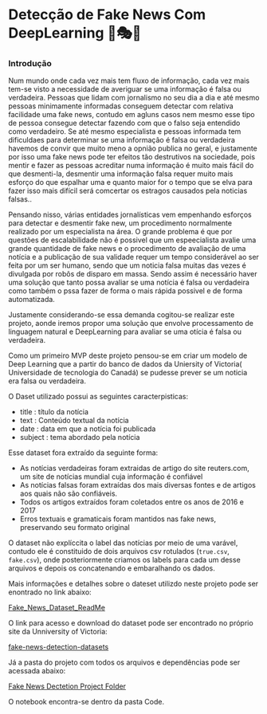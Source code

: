 # Detecção de Fake News Com DeepLearning 📰🎭🧠



### Introdução

Num mundo onde cada vez mais tem fluxo de informação, cada vez mais tem-se visto a necessidade de averiguar se uma informação é falsa ou verdadeira.  Pessoas que lidam com jornalismo no seu dia a dia e até mesmo pessoas minimamente informadas conseguem detectar com relativa facilidade uma fake news, contudo em agluns casos nem mesmo esse tipo de pessoa consegue detectar fazendo com que o falso seja entendido como verdadeiro. Se até mesmo especialista e pessoas informada tem dificuldaes para determinar se uma informação é falsa ou verdadeira havemos de convir que muito meno a opnião publica no geral, e justamente por isso uma fake news pode ter efeitos tão destrutivos na sociedade, pois mentir e fazer as pessoas acreditar numa informação é muito mais fácil do que desmenti-la, desmentir uma informação falsa requer muito mais esforço do que  espalhar uma e quanto maior for o tempo que  se elva para fazer isso mais difícil será comcertar os estragos causados pela noticias falsas..

Pensando nisso, várias entidades jornalísticas vem empenhando esforços para detectar e desmentir fake new, um procedimento normalmente realizado por um especialista na área. O grande problema é que por questões de escalabilidade não é possivel que um espeecialista avalie uma grande quantidade de fake news e o procedimento de avaliação  de uma notícia e a publicação de sua validade requer um tempo considerável ao ser feita por um ser humano, sendo que um noticia falsa muitas das vezes é divulgada por robôs de disparo em massa. Sendo assim é necessário haver uma solução que tanto possa avaliar se uma notícia é falsa ou verdadeira como também o pssa fazer de forma o mais rápida possivel e de forma automatizada.

Justamente considerando-se essa demanda cogitou-se realizar este projeto, aonde iremos propor uma solução que envolve processamento de linguagem natural e DeepLearning para avaliar se uma otícia é falsa ou verdadeira.

Como um primeiro MVP deste projeto pensou-se  em criar um modelo de Deep Learning que a partir do banco de dados da Uniersity of Victoria( Universidade de tecnologia do Canadá)  se pudesse prever se um noticia era falsa ou verdadeira.

O Daset utilizado possui as seguintes caracterpisticas:

- title : título da notícia
- text : Conteúdo textual da notícia
- date : data em que a notícia foi publicada
- subject : tema abordado pela notícia

Esse dataset fora extraído da seguinte forma:

 - As notícias verdadeiras foram extraidas de artigo do site reuters.com, um site de notícias mundial cuja informação é confiável 
 - As notícias falsas foram extraídas dos mais diversas fontes e de artigos aos quais não são confiáveis.
 - Todos os artigos extraídos foram coletados entre os anos de 2016 e 2017
 - Erros textuais e gramaticais foram mantidos nas fake news, preservando seu formato original

O dataset não explíccita o label das notícias por meio de uma varável, contudo ele é constituido de dois  arquivos csv rotulados (`true.csv`, `fake.csv`), onde posteriormente criamos os labels para cada um desse arquivos e  depois os concatenando e embaralhando os dados.

Mais informações e detalhes sobre o dateset utilizdo neste projeto pode ser enontrado no link abaixo:

[Fake_News_Dataset_ReadMe](https://onlineacademiccommunity.uvic.ca/isot/wp-content/uploads/sites/7295/2023/02/ISOT_Fake_News_Dataset_ReadMe.pdf)

 O link para acesso e download do dataset pode ser encontrado no próprio site da Unniversity of Victoria:

[fake-news-detection-datasets](https://onlineacademiccommunity.uvic.ca/isot/2022/11/27/fake-news-detection-datasets/)


Já a pasta do projeto com todos os arquivos e dependências pode ser acessada abaixo:

[Fake News Dectetion Project Folder](https://drive.google.com/drive/folders/11cZBjo4KEdqeFi59E_GlDIthiU77zxP5?usp=sharing)

O notebook encontra-se dentro da pasta Code.

